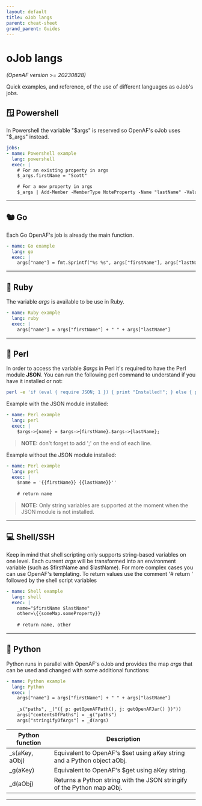 ```yaml
---
layout: default
title: oJob langs
parent: cheat-sheet
grand_parent: Guides
---
```


# oJob langs

_(OpenAF version >= 20230828)_

Quick examples, and reference, of the use of different languages as oJob's jobs.

## 🪟 Powershell

In Powershell the variable "$args" is reserved so OpenAF's oJob uses "$_args" instead.

```yaml
jobs:
- name: Powershell example
  lang: powershell
  exec: |
    # For an existing property in args
    $_args.firstName = "Scott"

    # For a new property in args
    $_args | Add-Member -MemberType NoteProperty -Name "lastName" -Value "Tiger"

```

---

## 🐿️ Go 

Each Go OpenAF's job is already the main function.

```yaml
- name: Go example
  lang: go
  exec: |
    args["name"] = fmt.Sprintf("%s %s", args["firstName"], args["lastName"])

```

---

## 💎 Ruby

The variable _args_ is available to be use in Ruby.

```yaml
- name: Ruby example
  lang: ruby
  exec: |
    args["name"] = args["firstName"] + " " + args["lastName"]

```

---

## 🐪 Perl

In order to access the variable _$args_ in Perl it's required to have the Perl module __JSON__. You can run the following perl command to understand if you have it installed or not:

```bash
perl -e 'if (eval { require JSON; 1 }) { print "Installed!"; } else { print "NOT installed!" };'
```

Example with the JSON module installed:

```yaml
- name: Perl example
  lang: perl
  exec: |
    $args->{name} = $args->{firstName}.$args->{lastName};

```

> **NOTE:** don't forget to add ';' on the end of each line.

Example without the JSON module installed:

```yaml
- name: Perl example
  lang: perl
  exec: |
    $name = '{{firstName}} {{lastName}}''
    
    # return name

```

> **NOTE:** Only string variables are supported at the moment when the JSON module is not installed.

---

## 💻 Shell/SSH

Keep in mind that shell scripting only supports string-based variables on one level. Each current _args_ will be transformed into an environment variable (such as $firstName and $lastName). For more complex cases you can use OpenAF's templating. To return values use the comment '# return ' followed by the shell script variables

```yaml
- name: Shell example
  lang: shell
  exec: |
    name="$firstName $lastName"
    other=\{{someMap.someProperty}}
    
    # return name, other

```

---

## 🐍 Python

Python runs in parallel with OpenAF's oJob and provides the map _args_ that can be used and changed with some additional functions:

```yaml
- name: Python example
  lang: Python
  exec: |
    args["name"] = args["firstName"] + " " + args["lastName"]
    
    _s("paths", _("({ p: getOpenAFPath(), j: getOpenAFJar() })"))
    args["contentsOfPaths"] = _g("paths")
    args["stringifyOfArgs"] = _d(args)

```

| Python function | Description |
|---|---|
| _s(aKey, aObj) | Equivalent to OpenAF's $set using aKey string and a Python object aObj. |
| _g(aKey) | Equivalent to OpenAF's $get using aKey string. |
| _d(aObj) | Returns a Python string with the JSON stringify of the Python map aObj. |

---
